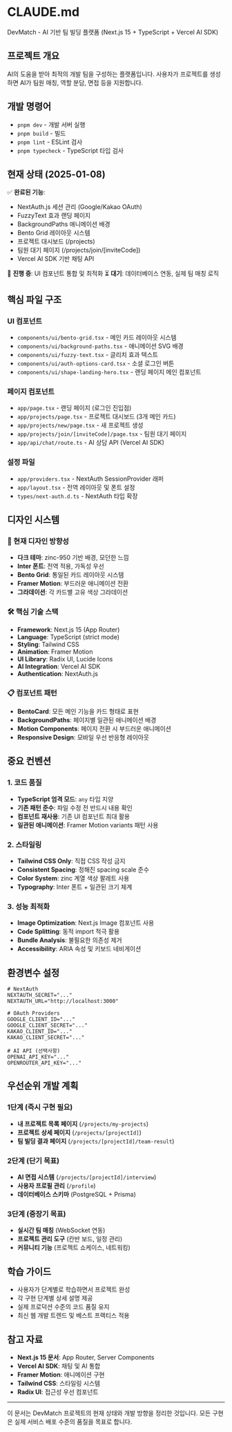 # CLAUDE.md

DevMatch - AI 기반 팀 빌딩 플랫폼 (Next.js 15 + TypeScript + Vercel AI SDK)

## 프로젝트 개요
AI의 도움을 받아 최적의 개발 팀을 구성하는 플랫폼입니다. 사용자가 프로젝트를 생성하면 AI가 팀원 매칭, 역할 분담, 면접 등을 지원합니다.

## 개발 명령어
- `pnpm dev` - 개발 서버 실행
- `pnpm build` - 빌드 
- `pnpm lint` - ESLint 검사
- `pnpm typecheck` - TypeScript 타입 검사

## 현재 상태 (2025-01-08)
✅ **완료된 기능**:
- NextAuth.js 세션 관리 (Google/Kakao OAuth)
- FuzzyText 효과 랜딩 페이지
- BackgroundPaths 애니메이션 배경
- Bento Grid 레이아웃 시스템
- 프로젝트 대시보드 (/projects)
- 팀원 대기 페이지 (/projects/join/[inviteCode])
- Vercel AI SDK 기반 채팅 API

🔄 **진행 중**: UI 컴포넌트 통합 및 최적화
⏳ **대기**: 데이터베이스 연동, 실제 팀 매칭 로직

## 핵심 파일 구조

### UI 컴포넌트
- `components/ui/bento-grid.tsx` - 메인 카드 레이아웃 시스템
- `components/ui/background-paths.tsx` - 애니메이션 SVG 배경
- `components/ui/fuzzy-text.tsx` - 글리치 효과 텍스트
- `components/ui/auth-options-card.tsx` - 소셜 로그인 버튼
- `components/ui/shape-landing-hero.tsx` - 랜딩 페이지 메인 컴포넌트

### 페이지 컴포넌트
- `app/page.tsx` - 랜딩 페이지 (로그인 진입점)
- `app/projects/page.tsx` - 프로젝트 대시보드 (3개 메인 카드)
- `app/projects/new/page.tsx` - 새 프로젝트 생성
- `app/projects/join/[inviteCode]/page.tsx` - 팀원 대기 페이지
- `app/api/chat/route.ts` - AI 상담 API (Vercel AI SDK)

### 설정 파일
- `app/providers.tsx` - NextAuth SessionProvider 래퍼
- `app/layout.tsx` - 전역 레이아웃 및 폰트 설정
- `types/next-auth.d.ts` - NextAuth 타입 확장

## 디자인 시스템

### 🎨 현재 디자인 방향성
- **다크 테마**: zinc-950 기반 배경, 모던한 느낌
- **Inter 폰트**: 전역 적용, 가독성 우선
- **Bento Grid**: 통일된 카드 레이아웃 시스템
- **Framer Motion**: 부드러운 애니메이션 전환
- **그라데이션**: 각 카드별 고유 색상 그라데이션

### 🛠️ 핵심 기술 스택
- **Framework**: Next.js 15 (App Router)
- **Language**: TypeScript (strict mode)
- **Styling**: Tailwind CSS
- **Animation**: Framer Motion
- **UI Library**: Radix UI, Lucide Icons
- **AI Integration**: Vercel AI SDK
- **Authentication**: NextAuth.js

### 📋 컴포넌트 패턴
- **BentoCard**: 모든 메인 기능을 카드 형태로 표현
- **BackgroundPaths**: 페이지별 일관된 애니메이션 배경
- **Motion Components**: 페이지 전환 시 부드러운 애니메이션
- **Responsive Design**: 모바일 우선 반응형 레이아웃

## 중요 컨벤션

### 1. 코드 품질
- **TypeScript 엄격 모드**: `any` 타입 지양
- **기존 패턴 준수**: 파일 수정 전 반드시 내용 확인
- **컴포넌트 재사용**: 기존 UI 컴포넌트 최대 활용
- **일관된 애니메이션**: Framer Motion variants 패턴 사용

### 2. 스타일링
- **Tailwind CSS Only**: 직접 CSS 작성 금지
- **Consistent Spacing**: 정해진 spacing scale 준수
- **Color System**: zinc 계열 색상 팔레트 사용
- **Typography**: Inter 폰트 + 일관된 크기 체계

### 3. 성능 최적화
- **Image Optimization**: Next.js Image 컴포넌트 사용
- **Code Splitting**: 동적 import 적극 활용
- **Bundle Analysis**: 불필요한 의존성 제거
- **Accessibility**: ARIA 속성 및 키보드 네비게이션

## 환경변수 설정
```env
# NextAuth
NEXTAUTH_SECRET="..."
NEXTAUTH_URL="http://localhost:3000"

# OAuth Providers
GOOGLE_CLIENT_ID="..."
GOOGLE_CLIENT_SECRET="..."
KAKAO_CLIENT_ID="..."
KAKAO_CLIENT_SECRET="..."

# AI API (선택사항)
OPENAI_API_KEY="..."
OPENROUTER_API_KEY="..."
```

## 우선순위 개발 계획

### 1단계 (즉시 구현 필요)
- **내 프로젝트 목록 페이지** (`/projects/my-projects`)
- **프로젝트 상세 페이지** (`/projects/[projectId]`)
- **팀 빌딩 결과 페이지** (`/projects/[projectId]/team-result`)

### 2단계 (단기 목표)
- **AI 면접 시스템** (`/projects/[projectId]/interview`)
- **사용자 프로필 관리** (`/profile`)
- **데이터베이스 스키마** (PostgreSQL + Prisma)

### 3단계 (중장기 목표)
- **실시간 팀 매칭** (WebSocket 연동)
- **프로젝트 관리 도구** (칸반 보드, 일정 관리)
- **커뮤니티 기능** (프로젝트 쇼케이스, 네트워킹)

## 학습 가이드
- 사용자가 단계별로 학습하면서 프로젝트 완성
- 각 구현 단계별 상세 설명 제공
- 실제 프로덕션 수준의 코드 품질 유지
- 최신 웹 개발 트렌드 및 베스트 프랙티스 적용

## 참고 자료
- **Next.js 15 문서**: App Router, Server Components
- **Vercel AI SDK**: 채팅 및 AI 통합
- **Framer Motion**: 애니메이션 구현
- **Tailwind CSS**: 스타일링 시스템
- **Radix UI**: 접근성 우선 컴포넌트

---

이 문서는 DevMatch 프로젝트의 현재 상태와 개발 방향을 정리한 것입니다. 
모든 구현은 실제 서비스 배포 수준의 품질을 목표로 합니다.